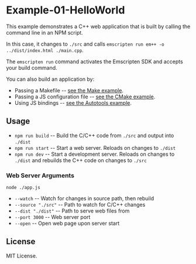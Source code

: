 # Example-01-HelloWorld

This example demonstrates a C++ web application that is built by calling the command line
in an NPM script.

In this case, it changes to `./src` and calls `emscripten run em++ -o ../dist/index.html ./main.cpp`.

The `emscripten run` command activates the Emscripten SDK and accepts your build command.

You can also build an application by:

* Passing a Makefile -- [see the Make example](https://github.com/devappd/emscripten-npm-examples/tree/master/Example-02-Make).
* Passing a JS configuration file -- [see the CMake example](https://github.com/devappd/emscripten-npm-examples/tree/master/Example-03-CMake).
* Using JS bindings -- [see the Autotools example](https://github.com/devappd/emscripten-npm-examples/tree/master/Example-04-Autotools).

## Usage

* `npm run build` -- Build the C/C++ code from `./src` and output into `./dist`
* `npm run start` -- Start a web server. Reloads on changes to `./dist`
* `npm run dev` -- Start a development server. Reloads on changes to `./dist` and rebuilds the C++
code on changes to `./src`

### Web Server Arguments

`node ./app.js`

* `--watch` -- Watch for changes in source path, then rebuild
* `--source "./src"` -- Path to watch for C/C++ changes
* `--dist "./dist"` -- Path to serve web files from
* `--port 3000` -- Web server port
* `--open` -- Open web page upon server start

## License

MIT License.
